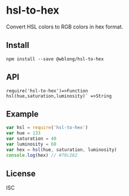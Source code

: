 # hsl-to-hex
Convert HSL colors to RGB colors in hex format.
## Install
```
npm install --save @wblong/hsl-to-hex

```
## API
```
require('hsl-to-hex')=>Function
hsl(hue,saturation,luminosity)` =>String

```
## Example
```js
var hsl = require('hsl-to-hex')
var hue = 133
var saturation = 40
var luminosity = 60
var hex = hsl(hue, saturation, luminosity)
console.log(hex) // #70c282
```
## License
ISC
